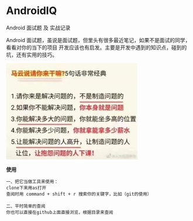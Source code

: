 # AndroidIQ
Android 面试题 及 实战记录

Android
面试题，虽说是面试题，但里头有很多最近笔记，如果不是面试的同学，看看对你的当下的项目
开发应该也有启发。主要是开发中遇到的知识点，碰到的坑，还有实用的技巧。

![image](https://github.com/shenshizhong/AndroidIQ/blob/master/%E8%A7%A3%E5%86%B3%E9%97%AE%E9%A2%98.jpg)

**使用**
```
一、把它当做工具来使用：
clone下来用as打开
查阅时用 command + shift + r 搜索你的关键字，比如（git的使用）

二、平时简单的查阅
你也可以直接在github上面直接浏览，根据目录来查阅
```